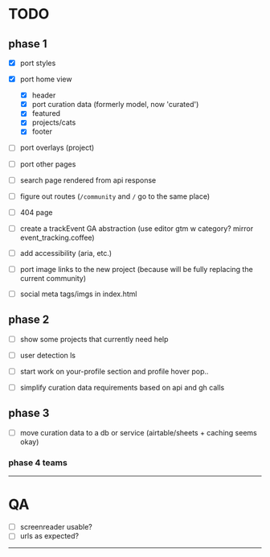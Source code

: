# TODO

## phase 1

- [x] port styles
- [x] port home view
  - [x] header
  - [x] port curation data (formerly model, now 'curated')
  - [x] featured
  - [x] projects/cats
  - [x] footer
- [ ] port overlays (project)
- [ ] port other pages
- [ ] search page rendered from api response

- [ ] figure out routes (`/community` and `/` go to the same place)
- [ ] 404 page
- [ ] create a trackEvent GA abstraction (use editor gtm w category? mirror event_tracking.coffee)
- [ ] add accessibility (aria, etc.)
- [ ] port image links to the new project (because will be fully replacing the current community)

- [ ] social meta tags/imgs in index.html

## phase 2

- [ ] show some projects that currently need help

- [ ] user detection ls
- [ ] start work on your-profile section and profile hover pop..
- [ ] simplify curation data requirements based on api and gh calls

## phase 3

- [ ] move curation data to a db or service (airtable/sheets + caching seems okay)

### phase 4 teams

---------------------

# QA

- [ ] screenreader usable?
- [ ] urls as expected?

----------------


